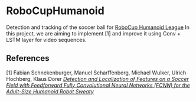 # RoboCupHumanoid
Detection and tracking of the soccer ball for <a href="https://www.robocuphumanoid.org/">RoboCup Humanoid League</a>
In this project, we are aiming to implement [1] and improve it using Conv + LSTM layer for video sequences.

## References
[1] Fabian Schnekenburger, Manuel Scharffenberg, Michael Wulker, Ulrich Hochberg, Klaus Dorer [*Detection and Localization of Features on a Soccer Field with Feedforward Fully Convolutional Neural Networks (FCNN) for the Adult-Size Humanoid Robot Sweaty*](http://lofarolabs.com/events/robocup/ws17/papers/Humanoids_RoboCup_Workshop_2017_pape_4.pdf)
